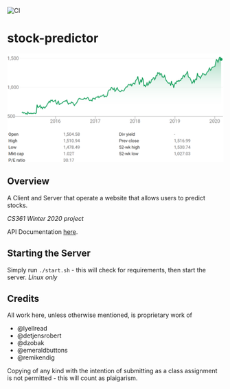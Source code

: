 
![CI](https://github.com/cs361-stock-prediction/stock-predictor/workflows/CI/badge.svg)

# stock-predictor

![Image](/images/googlestock.png)

## Overview

A Client and Server that operate a website that allows users to predict stocks.

*CS361 Winter 2020 project*

API Documentation [here](/API.md).

## Starting the Server

Simply run `./start.sh` - this will check for requirements, then start the server. *Linux only*

## Credits

All work here, unless otherwise mentioned, is proprietary work of 

 - @lyellread
 - @detjensrobert
 - @dzobak
 - @emeraldbuttons
 - @remikendig 

Copying of any kind with the intention of submitting as a class assignment is not permitted - this will count as plaigarism.
